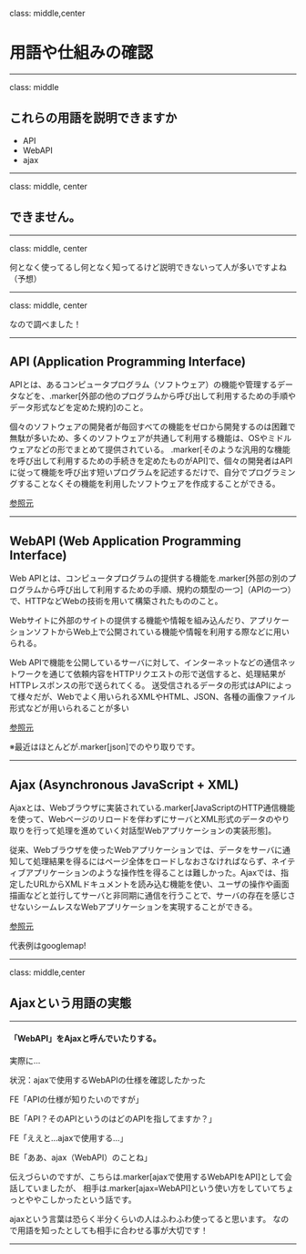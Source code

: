 class: middle,center
# 用語や仕組みの確認

---
class: middle

## これらの用語を説明できますか

- API
- WebAPI
- ajax

---

class: middle, center

## できません。


---
class: middle, center

何となく使ってるし何となく知ってるけど説明できないって人が多いですよね（予想）

---
class: middle, center

なので調べました！

---
## API (Application Programming Interface)

APIとは、あるコンピュータプログラム（ソフトウェア）の機能や管理するデータなどを、.marker[外部の他のプログラムから呼び出して利用するための手順やデータ形式などを定めた規約]のこと。

個々のソフトウェアの開発者が毎回すべての機能をゼロから開発するのは困難で無駄が多いため、多くのソフトウェアが共通して利用する機能は、OSやミドルウェアなどの形でまとめて提供されている。
.marker[そのような汎用的な機能を呼び出して利用するための手続きを定めたものがAPI]で、個々の開発者はAPIに従って機能を呼び出す短いプログラムを記述するだけで、自分でプログラミングすることなくその機能を利用したソフトウェアを作成することができる。

[参照元](http://e-words.jp/w/API.html)

---

## WebAPI (Web Application Programming Interface)

Web APIとは、コンピュータプログラムの提供する機能を.marker[外部の別のプログラムから呼び出して利用するための手順、規約の類型の一つ]（APIの一つ）で、HTTPなどWebの技術を用いて構築されたもののこと。

Webサイトに外部のサイトの提供する機能や情報を組み込んだり、アプリケーションソフトからWeb上で公開されている機能や情報を利用する際などに用いられる。

Web APIで機能を公開しているサーバに対して、インターネットなどの通信ネットワークを通じて依頼内容をHTTPリクエストの形で送信すると、処理結果がHTTPレスポンスの形で送られてくる。
送受信されるデータの形式はAPIによって様々だが、Webでよく用いられるXMLやHTML、JSON、各種の画像ファイル形式などが用いられることが多い

[参照元](http://e-words.jp/w/Web_API.html)

※最近はほとんどが.marker[json]でのやり取りです。

---

## Ajax (Asynchronous JavaScript + XML)

Ajaxとは、Webブラウザに実装されている.marker[JavaScriptのHTTP通信機能を使って、Webページのリロードを伴わずにサーバとXML形式のデータのやり取りを行って処理を進めていく対話型Webアプリケーションの実装形態]。

従来、Webブラウザを使ったWebアプリケーションでは、データをサーバに通知して処理結果を得るにはページ全体をロードしなおさなければならず、ネイティブアプリケーションのような操作性を得ることは難しかった。Ajaxでは、指定したURLからXMLドキュメントを読み込む機能を使い、ユーザの操作や画面描画などと並行してサーバと非同期に通信を行うことで、サーバの存在を感じさせないシームレスなWebアプリケーションを実現することができる。

[参照元](http://e-words.jp/w/ajax)

代表例はgooglemap!

---

class: middle,center

## Ajaxという用語の実態

---

#### 「WebAPI」をAjaxと呼んでいたりする。

実際に...

状況：ajaxで使用するWebAPIの仕様を確認したかった

FE「APIの仕様が知りたいのですが」

BE「API？そのAPIというのはどのAPIを指してますか？」

FE「ええと…ajaxで使用する…」

BE「ああ、ajax（WebAPI）のことね」

伝えづらいのですが、こちらは.marker[ajaxで使用するWebAPIをAPI]として会話していましたが、
相手は.marker[ajax=WebAPI]という使い方をしていてちょっとややこしかったという話です。

ajaxという言葉は恐らく半分くらいの人はふわふわ使ってると思います。
なので用語を知ったとしても相手に合わせる事が大切です！

---
